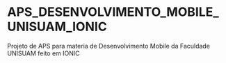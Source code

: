 # APS_DESENVOLVIMENTO_MOBILE_UNISUAM_IONIC
Projeto de APS para materia de Desenvolvimento Mobile da Faculdade UNISUAM feito em IONIC
